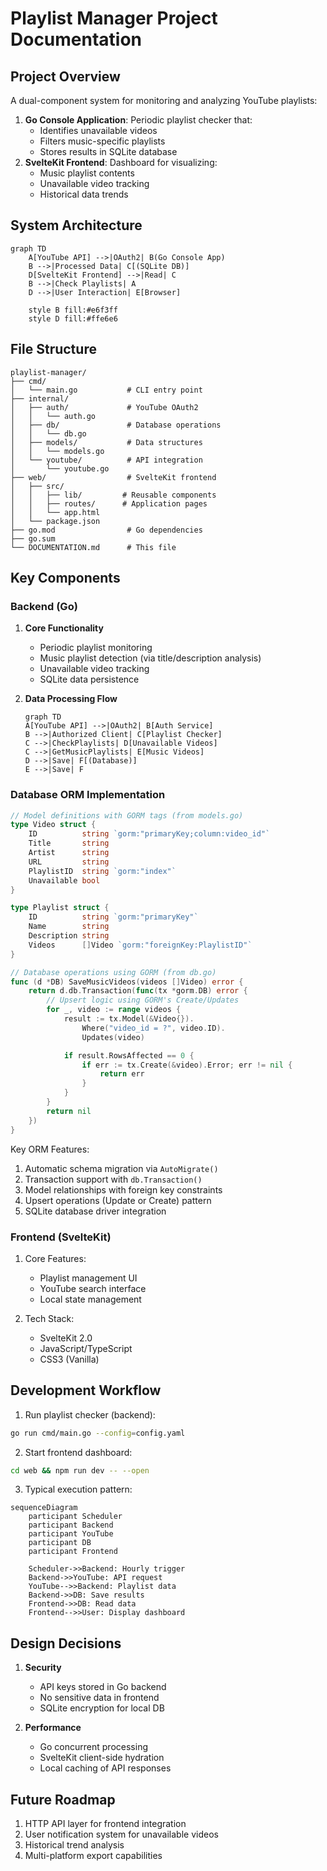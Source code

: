 # Playlist Manager Project Documentation

## Project Overview
A dual-component system for monitoring and analyzing YouTube playlists:
1. **Go Console Application**: Periodic playlist checker that:
   - Identifies unavailable videos
   - Filters music-specific playlists
   - Stores results in SQLite database
2. **SvelteKit Frontend**: Dashboard for visualizing:
   - Music playlist contents
   - Unavailable video tracking
   - Historical data trends

## System Architecture
```mermaid
graph TD
    A[YouTube API] -->|OAuth2| B(Go Console App)
    B -->|Processed Data| C[(SQLite DB)]
    D[SvelteKit Frontend] -->|Read| C
    B -->|Check Playlists| A
    D -->|User Interaction| E[Browser]

    style B fill:#e6f3ff
    style D fill:#ffe6e6
```

## File Structure

```
playlist-manager/
├── cmd/
│   └── main.go           # CLI entry point
├── internal/
│   ├── auth/             # YouTube OAuth2
│   │   └── auth.go
│   ├── db/               # Database operations
│   │   └── db.go
│   ├── models/           # Data structures
│   │   └── models.go
│   └── youtube/          # API integration
│       └── youtube.go
├── web/                  # SvelteKit frontend
│   ├── src/
│   │   ├── lib/         # Reusable components
│   │   ├── routes/      # Application pages
│   │   └── app.html
│   └── package.json
├── go.mod                # Go dependencies
├── go.sum
└── DOCUMENTATION.md      # This file
```

## Key Components

### Backend (Go)
1. **Core Functionality**
   - Periodic playlist monitoring
   - Music playlist detection (via title/description analysis)
   - Unavailable video tracking
   - SQLite data persistence

2. **Data Processing Flow**
   ```mermaid
   graph TD
   A[YouTube API] -->|OAuth2| B[Auth Service]
   B -->|Authorized Client| C[Playlist Checker]
   C -->|CheckPlaylists| D[Unavailable Videos]
   C -->|GetMusicPlaylists| E[Music Videos]
   D -->|Save| F[(Database)]
   E -->|Save| F
   ```

### Database ORM Implementation
```go
// Model definitions with GORM tags (from models.go)
type Video struct {
    ID          string `gorm:"primaryKey;column:video_id"`
    Title       string 
    Artist      string
    URL         string
    PlaylistID  string `gorm:"index"`
    Unavailable bool
}

type Playlist struct {
    ID          string `gorm:"primaryKey"`
    Name        string
    Description string
    Videos      []Video `gorm:"foreignKey:PlaylistID"`
}

// Database operations using GORM (from db.go)
func (d *DB) SaveMusicVideos(videos []Video) error {
    return d.db.Transaction(func(tx *gorm.DB) error {
        // Upsert logic using GORM's Create/Updates
        for _, video := range videos {
            result := tx.Model(&Video{}).
                Where("video_id = ?", video.ID).
                Updates(video)

            if result.RowsAffected == 0 {
                if err := tx.Create(&video).Error; err != nil {
                    return err
                }
            }
        }
        return nil
    })
}
```

Key ORM Features:
1. Automatic schema migration via `AutoMigrate()`
2. Transaction support with `db.Transaction()`
3. Model relationships with foreign key constraints
4. Upsert operations (Update or Create) pattern
5. SQLite database driver integration

### Frontend (SvelteKit)
1. Core Features:
   - Playlist management UI
   - YouTube search interface
   - Local state management

2. Tech Stack:
   - SvelteKit 2.0
   - JavaScript/TypeScript
   - CSS3 (Vanilla)

## Development Workflow

1. Run playlist checker (backend):
```bash
go run cmd/main.go --config=config.yaml
```

2. Start frontend dashboard:
```bash
cd web && npm run dev -- --open
```

3. Typical execution pattern:
```mermaid
sequenceDiagram
    participant Scheduler
    participant Backend
    participant YouTube
    participant DB
    participant Frontend
    
    Scheduler->>Backend: Hourly trigger
    Backend->>YouTube: API request
    YouTube-->>Backend: Playlist data
    Backend->>DB: Save results
    Frontend->>DB: Read data
    Frontend-->>User: Display dashboard
```

## Design Decisions

1. **Security**
   - API keys stored in Go backend
   - No sensitive data in frontend
   - SQLite encryption for local DB

2. **Performance**
   - Go concurrent processing
   - SvelteKit client-side hydration
   - Local caching of API responses

## Future Roadmap
1. HTTP API layer for frontend integration
2. User notification system for unavailable videos
3. Historical trend analysis
4. Multi-platform export capabilities
